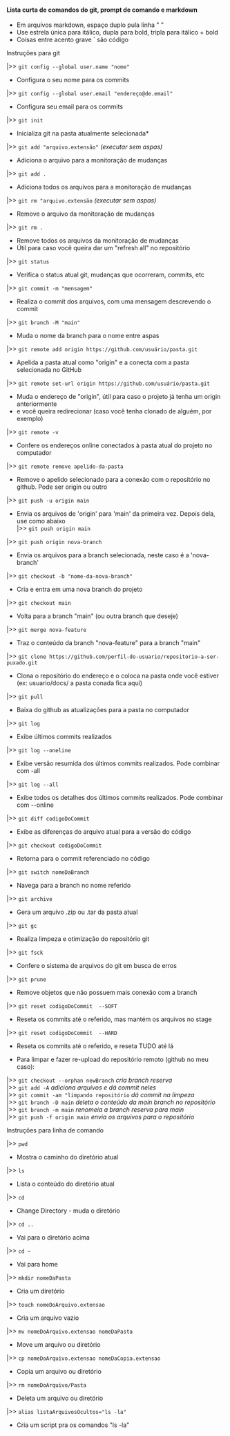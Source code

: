 #### Lista curta de comandos do git, prompt de comando e markdown
  
*   Em arquivos markdown, espaço duplo pula linha "  "  
*   Use estrela única para itálico, dupla para bold, tripla para itálico + bold  
*   Coisas entre acento grave ` são código  
  
Instruções para git  

|>> `git config --global user.name "nome"`  
*   Configura o seu nome para os commits  

|>> `git config --global user.email "endereço@de.email"`  
*   Configura seu email para os commits  

|>>  `git init`  
*   Inicializa git na pasta atualmente selecionada*  

|>>  `git add "arquivo.extensão"` *(executar sem aspas)*  
*   Adiciona o arquivo para a monitoração de mudanças  

|>>  `git add .`  
*   Adiciona todos os arquivos para a monitoração de mudanças  

|>> `git rm "arquivo.extensão` *(executar sem aspas)*  
*   Remove o arquivo da monitoração de mudanças  

|>> `git rm .`  
*   Remove todos os arquivos da monitoração de mudanças  
*   Útil para caso você queira dar um "refresh all" no repositório  

|>>  `git status`  
*   Verifica o status atual git, mudanças que ocorreram, commits, etc  

|>>  `git commit -m "mensagem"`  
*   Realiza o commit dos arquivos, com uma mensagem descrevendo o commit  

|>>  `git branch -M "main"`  
*   Muda o nome da branch para o nome entre aspas  

|>>  `git remote add origin https://github.com/usuário/pasta.git`  
*   Apelida a pasta atual como "origin" e a conecta com a pasta selecionada no GitHub  

|>> `git remote set-url origin https://github.com/usuário/pasta.git` 
*   Muda o endereço de "origin", útil para caso o projeto já tenha um origin anteriormente  
*   e você queira redirecionar (caso você tenha clonado de alguém, por exemplo)  

|>> `git remote -v`  
*   Confere os endereços online conectados à pasta atual do projeto no computador  

|>> `git remote remove apelido-da-pasta`  
*   Remove o apelido selecionado para a conexão com o repositório no github. Pode ser origin ou outro

|>>  `git push -u origin main`  
*   Envia os arquivos de 'origin' para 'main' da primeira vez. Depois dela, use como abaixo  
|>>  `git push origin main`  

|>> `git push origin nova-branch`  
*   Envia os arquivos para a branch selecionada, neste caso é a 'nova-branch'  

|>> `git checkout -b "nome-da-nova-branch"`  
*   Cria e entra em uma nova branch do projeto  

|>> `git checkout main`  
*   Volta para a branch "main" (ou outra branch que deseje)  

|>> `git merge nova-feature`  
*   Traz o conteúdo da branch "nova-feature" para a branch "main"  

|>> `git clone https://github.com/perfil-do-usuario/repositorio-a-ser-puxado.git`  
*   Clona o repositório do endereço e o coloca na pasta onde você estiver (ex: usuario/docs/ a pasta conada fica aqui)  

|>> `git pull`  
*   Baixa do github as atualizações para a pasta no computador  
  
|>> `git log`  
*   Exibe últimos commits realizados  
  
|>> `git log --oneline`  
*   Exibe versão resumida dos últimos commits realizados. Pode combinar com -all  
  
|>> `git log --all`  
*   Exibe todos os detalhes dos últimos commits realizados. Pode combinar com --online  
  
|>> `git diff codigoDoCommit`  
*   Exibe as diferenças do arquivo atual para a versão do código  
  
|>> `git checkout codigoDoCommit`  
*   Retorna para o commit referenciado no código  
  
|>> `git switch nomeDaBranch`  
*   Navega para a branch no nome referido  
  
|>> `git archive`  
*   Gera um arquivo .zip ou .tar da pasta atual  

|>> `git gc`  
*   Realiza limpeza e otimização do repositório git  

|>> `git fsck`  
*   Confere o sistema de arquivos do git em busca de erros  
  
|>> `git prune`  
*   Remove objetos que não possuem mais conexão com a branch  
  
|>> `git reset codigoDoCommit  --SOFT`  
*   Reseta os commits até o referido, mas mantém os arquivos no stage   
  
|>> `git reset codigoDoCommit  --HARD`  
*   Reseta os commits até o referido, e reseta TUDO até lá  

* Para limpar e fazer re-upload do repositório remoto (github no meu caso):  

|>> `git checkout --orphan newBranch` *cria branch reserva*  
|>> `git add -A` *adiciona arquivos e dá commit neles*  
|>> `git commit -am "limpando repositório` *dá commit na limpeza*  
|>> `git branch -D main` *deleta o conteúdo da main branch no repositório*  
|>> `git branch -m main` *renomeia a branch reserva para main*  
|>> `git push -f origin main` *envia os arquivos para o repositório*  
  
Instruções para linha de comando  
  
|>> `pwd`  
*   Mostra o caminho do diretório atual  
  
|>> `ls`  
*   Lista o conteúdo do diretório atual  
  
|>> `cd`  
*   Change Directory - muda o diretório  
  
|>> `cd ..`  
*   Vai para o diretório acima  
  
|>> `cd ~`  
*   Vai para home  
  
|>> `mkdir nomeDaPasta`  
*   Cria um diretório  
  
|>> `touch nomeDoArquivo.extensao`  
*   Cria um arquivo vazio  
  
|>> `mv nomeDoArquivo.extensao nomeDaPasta`  
*   Move um arquivo ou diretório  
  
|>> `cp nomeDoArquivo.extensao nomeDaCopia.extensao`  
*   Copia um arquivo ou diretório  
  
|>> `rm nomeDoArquivo/Pasta`  
*   Deleta um arquivo ou diretório  
  
|>> `alias listaArquivosOcultos="ls -la"`  
*   Cria um script pra os comandos "ls -la"  
